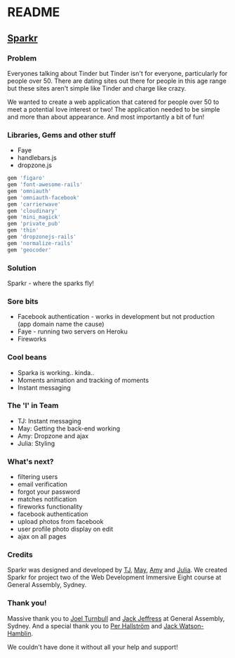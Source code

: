 # README

## [Sparkr](http://sparkr---.herokuapp.com/)

### Problem

Everyones talking about Tinder but Tinder isn't for everyone, particularly for people over 50. There are dating sites out there for people in this age range but these sites aren't simple like Tinder and charge like crazy. 

We wanted to create a web application that catered for people over 50 to meet a potential love interest or two! The application needed to be simple and more than about appearance. And most importantly a bit of fun!

### Libraries, Gems and other stuff

- Faye
- handlebars.js
- dropzone.js

```ruby
gem 'figaro'
gem 'font-awesome-rails'
gem 'omniauth'
gem 'omniauth-facebook'
gem 'carrierwave'
gem 'cloudinary'
gem 'mini_magick'
gem 'private_pub'
gem 'thin'
gem 'dropzonejs-rails'
gem 'normalize-rails'
gem 'geocoder'
```

### Solution

Sparkr - where the sparks fly!

### Sore bits

- Facebook authentication - works in development but not production (app domain name the cause)
- Faye - running two servers on Heroku
- Fireworks

### Cool beans

- Sparka is working.. kinda..
- Moments animation and tracking of moments 
- Instant messaging

### The 'I' in Team

- TJ: Instant messaging
- May: Getting the back-end working
- Amy: Dropzone and ajax
- Julia: Styling

### What's next?

- filtering users
- email verification
- forgot your password
- matches notification
- fireworks functionality
- facebook authentication
- upload photos from facebook
- user profile photo display on edit
- ajax on all pages

### Credits

Sparkr was designed and developed by [TJ](https://github.com/einartj), [May](https://github.com/wxm112), [Amy](https://github.com/amysimmons) and [Julia](https://github.com/julia-). We created Sparkr for project two of the Web Development Immersive Eight course at General Assembly, Sydney.

### Thank you!

Massive thank you to [Joel Turnbull](https://github.com/wofockham) and [Jack Jeffress](https://github.com/anonymous-wolf) at General Assembly, Sydney. And a special thank you to [Per Hallström](https://github.com/perhallstroem) and [Jack Watson-Hamblin](https://github.com/FluffyJack).

We couldn't have done it without all your help and support!
